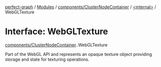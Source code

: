 [perfect-graph](../README.md) / [Modules](../modules.md) / [components/ClusterNodeContainer](../modules/components_ClusterNodeContainer.md) / [<internal\>](../modules/components_ClusterNodeContainer._internal_.md) / WebGLTexture

# Interface: WebGLTexture

[components/ClusterNodeContainer](../modules/components_ClusterNodeContainer.md).[<internal>](../modules/components_ClusterNodeContainer._internal_.md).WebGLTexture

Part of the WebGL API and represents an opaque texture object providing storage and state for texturing operations.
